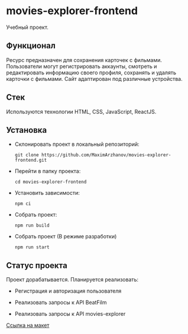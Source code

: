 # movies-explorer-frontend
Учебный проект.

## Функционал

Ресурс предназначен для сохранения карточек с фильмами.
Пользователи могут регистрировать аккаунты, смотреть и редактировать информацию своего профиля, сохранять и удалять карточки с фильмами.
Сайт адаптирован под различные устройства.

## Стек

Используются технологии HTML, CSS, JavaScript, ReactJS.

## Установка

- Склонировать проект в локальный репозиторий:
    
    `git clone https://github.com/MaximArzhanov/movies-explorer-frontend.git`

- Перейти в папку проекта:
    
    `cd movies-explorer-frontend`

- Установить зависимости:
    
    `npm ci`

- Собрать проект:
    
    `npm run build`

- Собрать проект (В режиме разработки)

    `npm run start`

## Статус проекта

Проект дорабатывается. Планируется реализовать:

- Регистрация и авторизация пользователя

- Реализовать запросы к API BeatFilm

- Реализовать запросы к API movies-explorer


[Cсылка на макет](https://www.figma.com/file/Yd1HgxrDc4Sj2kOghJUVnT/Diploma_Maxim_Arzhanov?node-id=891%3A3857)